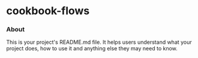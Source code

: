 cookbook-flows
==============

### About

This is your project's README.md file. It helps users understand what your
project does, how to use it and anything else they may need to know.